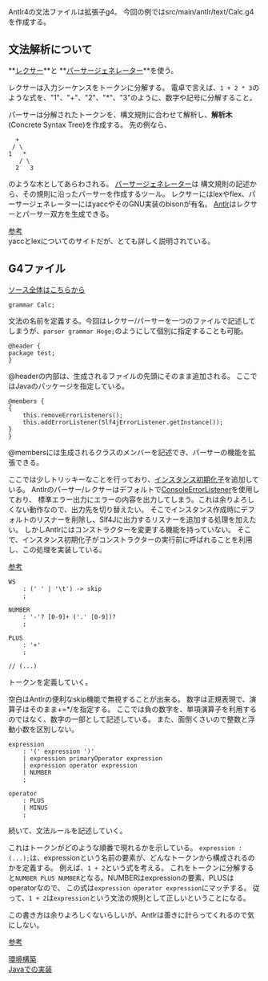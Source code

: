 Antlr4の文法ファイルは拡張子g4。
今回の例ではsrc/main/antlr/text/Calc.g4を作成する。


## 文法解析について
**[レクサー](https://ja.wikipedia.org/wiki/%E5%AD%97%E5%8F%A5%E8%A7%A3%E6%9E%90%E5%99%A8)**と
**[パーサージェネレーター](https://ja.wikipedia.org/wiki/%E6%A7%8B%E6%96%87%E8%A7%A3%E6%9E%90%E5%99%A8)**を使う。

レクサーは入力シーケンスをトークンに分解する。
電卓で言えば、`1 + 2 * 3`のような式を、"1"、"+"、"2"、"*"、"3"のように、数字や記号に分解すること。

パーサーは分解されたトークンを、構文規則に合わせて解析し、**解析木**(Concrete Syntax Tree)を作成する。
先の例なら、
```
  +
 / \
1   *
   / \
  2   3
```
のような木としてあらわされる。
[パーサージェネレーター](https://ja.wikipedia.org/wiki/%E3%83%91%E3%83%BC%E3%82%B5%E3%82%B8%E3%82%A7%E3%83%8D%E3%83%AC%E3%83%BC%E3%82%BF)は
構文規則の記述から、その規則に沿ったパーサーを作成するツール。
レクサーにはlexやflex、パーサージェネレーターにはyaccやそのGNU実装のbisonが有名。
[Antlr](http://www.antlr.org/)はレクサーとパーサー双方を生成できる。

[参考](http://kmaebashi.com/programmer/devlang/yacclex.html)  
yaccとlexについてのサイトだが、とても詳しく説明されている。


## G4ファイル
[ソース全体はこちらから](https://bitbucket.org/minebreaker_tf/antlrtest/src/7fc85994fcbd/src/main/antlr/test/Calc.g4?at=master)

```g4
grammar Calc;
```
文法の名前を定義する。今回はレクサー/パーサーを一つのファイルで記述してしまうが、`parser grammar Hoge;`のようにして個別に指定することも可能。

```g4
@header {
package test;
}
```
@headerの内部は、生成されるファイルの先頭にそのまま追加される。
ここではJavaのパッケージを指定している。

```g4
@members {
{
    this.removeErrorListeners();
    this.addErrorListener(Slf4jErrorListener.getInstance());
}
}
```
@membersには生成されるクラスのメンバーを記述でき、パーサーの機能を拡張できる。

ここでは少しトリッキーなことを行っており、[インスタンス初期化子](http://www.ne.jp/asahi/hishidama/home/tech/java/strange.html#インスタンス初期化子)を追加している。
Antlrのパーサー/レクサーはデフォルトで[ConsoleErrorListener](http://www.antlr.org/api/Java/org/antlr/v4/runtime/ConsoleErrorListener.html)を使用しており、
標準エラー出力にエラーの内容を出力してしまう。これは余りよろしくない動作なので、出力先を切り替えたい。
そこでインスタンス作成時にデフォルトのリスナーを削除し、Slf4Jに出力するリスナーを追加する処理を加えたい。
しかしAntlrにはコンストラクターを変更する機能を持っていない。
そこで、インスタンス初期化子がコンストラクターの実行前に呼ばれることを利用し、この処理を実装している。

[参考](http://stackoverflow.com/questions/11194458/forcing-antlr-to-use-my-custom-treeadaptor-in-a-parser)

```g4
WS
    : (' ' | '\t') -> skip
    ;

NUMBER
    : '-'? [0-9]+ ('.' [0-9])?
    ;

PLUS
    : '+'
    ;

// (...)
```
トークンを定義していく。

空白はAntlrの便利なskip機能で無視することが出来る。
数字は正規表現で、演算子はそのまま+=*/を指定する。
ここでは負の数字を、単項演算子を利用するのではなく、数字の一部として記述している。
また、面倒くさいので整数と浮動小数を区別しない。

```g4
expression
    : '(' expression ')'
    | expression primaryOperator expression
    | expression operator expression
    | NUMBER
    ;

operator
    : PLUS
    | MINUS
    ;
```
続いて、文法ルールを記述していく。

これはトークンがどのような順番で現れるかを示している。
`expression : (...);`は、expressionという名前の要素が、どんなトークンから構成されるのかを定義する。
例えば、`1 + 2`という式を考える。
これをトークンに分解すると`NUMBER PLUS NUMBER`となる。NUMBERはexpressionの要素、PLUSはoperatorなので、
この式は`expression operator expression`にマッチする。
従って、`1 + 2`は`expression`という文法の規則として正しいということになる。

この書き方は余りよろしくないらしいが、Antlrは善きに計らってくれるので気にしない。

[参考](https://github.com/antlr/antlr4/blob/master/doc/left-recursion.md)

[環境構築](prepare.html)  
[Javaでの実装](java.html)  
